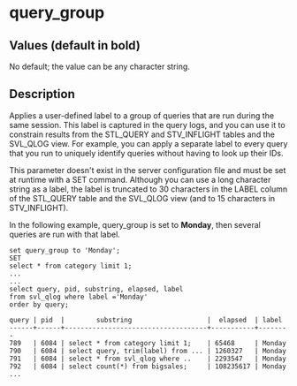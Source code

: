 # query\_group<a name="r_query_group"></a>

## Values \(default in bold\)<a name="r_query_group-values"></a>

No default; the value can be any character string\. 

## Description<a name="r_query_group-description"></a>

Applies a user\-defined label to a group of queries that are run during the same session\. This label is captured in the query logs, and you can use it to constrain results from the STL\_QUERY and STV\_INFLIGHT tables and the SVL\_QLOG view\. For example, you can apply a separate label to every query that you run to uniquely identify queries without having to look up their IDs\. 

This parameter doesn't exist in the server configuration file and must be set at runtime with a SET command\. Although you can use a long character string as a label, the label is truncated to 30 characters in the LABEL column of the STL\_QUERY table and the SVL\_QLOG view \(and to 15 characters in STV\_INFLIGHT\)\. 

In the following example, query\_group is set to **Monday**, then several queries are run with that label\.

```
set query_group to 'Monday';
SET
select * from category limit 1;
...
...
select query, pid, substring, elapsed, label
from svl_qlog where label ='Monday'
order by query;

query | pid  |        substring                   |  elapsed  | label
------+------+------------------------------------+-----------+--------
789   | 6084 | select * from category limit 1;    | 65468     | Monday
790   | 6084 | select query, trim(label) from ... | 1260327   | Monday
791   | 6084 | select * from svl_qlog where ..    | 2293547   | Monday
792   | 6084 | select count(*) from bigsales;     | 108235617 | Monday
...
```